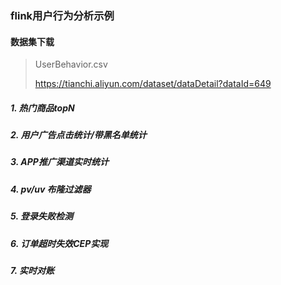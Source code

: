 ### flink用户行为分析示例
#### 数据集下载
> UserBehavior.csv
>
> https://tianchi.aliyun.com/dataset/dataDetail?dataId=649

##### 1. 热门商品topN
##### 2. 用户广告点击统计/带黑名单统计
##### 3. APP推广渠道实时统计
##### 4. pv/uv 布隆过滤器
##### 5. 登录失败检测
##### 6. 订单超时失效CEP实现
##### 7. 实时对账